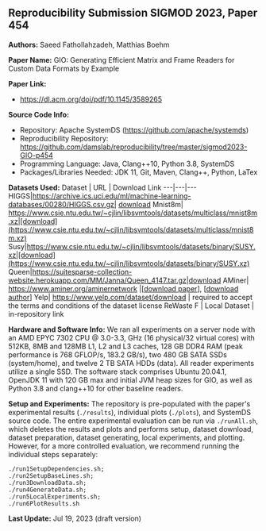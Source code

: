 ## Reproducibility Submission SIGMOD 2023, Paper 454

**Authors:** Saeed Fathollahzadeh, Matthias Boehm

**Paper Name:** GIO: Generating Efficient Matrix and Frame Readers for Custom Data Formats by Example

**Paper Link:** 
 * <https://dl.acm.org/doi/pdf/10.1145/3589265> 

**Source Code Info:**
 * Repository: Apache SystemDS (<https://github.com/apache/systemds>)
 * Reproducibility Repository: <https://github.com/damslab/reproducibility/tree/master/sigmod2023-GIO-p454>
 * Programming Language: Java, Clang++10, Python 3.8, SystemDS 
 * Packages/Libraries Needed: JDK 11, Git, Maven, Clang++, Python, LaTex

**Datasets Used:**
Dataset | URL | Download Link
---|---|---
HIGGS|https://archive.ics.uci.edu/ml/machine-learning-databases/00280/HIGGS.csv.gz| [download](https://archive.ics.uci.edu/ml/machine-learning-databases/00280/HIGGS.csv.gz)
Mnist8m| https://www.csie.ntu.edu.tw/~cjlin/libsvmtools/datasets/multiclass/mnist8m.xz|[download](https://www.csie.ntu.edu.tw/~cjlin/libsvmtools/datasets/multiclass/mnist8m.xz)
Susy|https://www.csie.ntu.edu.tw/~cjlin/libsvmtools/datasets/binary/SUSY.xz|[download](https://www.csie.ntu.edu.tw/~cjlin/libsvmtools/datasets/binary/SUSY.xz)
Queen|<https://suitesparse-collection-website.herokuapp.com/MM/Janna/Queen_4147.tar.gz>|[download](https://suitesparse-collection-website.herokuapp.com/MM/Janna/Queen_4147.tar.gz)
AMiner| <https://www.aminer.org/aminernetwork> |[[download paper](https://lfs.aminer.cn/lab-datasets/aminerdataset/AMiner-Paper.rar)], [[download author](https://lfs.aminer.cn/lab-datasets/aminerdataset/AMiner-Author.zip)] 
Yelp| https://www.yelp.com/dataset/download | required to accept the terms and conditions of the dataset license
ReWaste F | Local Dataset | in-repository link 

**Hardware and Software Info:** We ran all experiments on a server node with an AMD EPYC 7302 CPU @ 3.0-3.3, GHz (16 physical/32 virtual cores) with 512KB, 8MB and 128MB L1, L2 and L3 caches, 128 GB DDR4 RAM (peak performance is 768 GFLOP/s, 183.2 GB/s), two 480 GB SATA SSDs (system/home), and twelve 2 TB SATA HDDs (data). All reader experiments utilize a single SSD. The software stack comprises Ubuntu 20.04.1, OpenJDK 11 with 120 GB max and initial JVM heap sizes for GIO, as well as Python 3.8 and clang++10 for other baseline readers.

**Setup and Experiments:** The repository is pre-populated with the paper's experimental results (`./results`), individual plots (`./plots`), and SystemDS source code. The entire experimental evaluation can be run via `./runAll.sh`, which deletes the results and plots and performs setup, dataset download, dataset preparation, dataset generating, local experiments, and plotting. However, for a more controlled evaluation, we recommend running the individual steps separately:

    ./run1SetupDependencies.sh;
    ./run2SetupBaseLines.sh;
    ./run3DownloadData.sh;
    ./run4GenerateData.sh;
    ./run5LocalExperiments.sh;
    ./run6PlotResults.sh 


**Last Update:** Jul 19, 2023 (draft version)